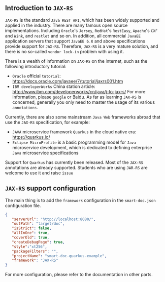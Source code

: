 ## Introduction to `JAX-RS`
`JAX-RS` is the standard `Java REST API`, which has been widely supported and applied in the industry. There are many famous open source implementations.
Including `Oracle`'s `Jersey`, `RedHat`'s `RestEasy`, `Apache`'s `CXF` and `Wink`, and `restlet` and so on.
In addition, all commercial `JavaEE` application servers that support `JavaEE 6.0` and above specifications provide support for `JAX-RS`.
Therefore, `JAX-RS` is a very mature solution, and there is no so-called `vendor lock-in` problem with using it.

There is a wealth of information on `JAX-RS` on the Internet, such as the following introductory tutorial:

- `Oracle` official `tutorial`: https://docs.oracle.com/javaee/7/tutorial/jaxrs001.htm
- `IBM developerWorks` China station article: http://www.ibm.com/developerworks/cn/java/j-lo-jaxrs/
For more information, please `google` or Baidu. As far as learning `JAX-RS` is concerned, generally you only need to master the usage of its various `annotations`.

Currently, there are also some mainstream `Java Web` frameworks abroad that use the `JAX-RS` specification, for example:
- `JAVA` microservice framework `Quarkus` in the cloud native era: https://quarkus.io/
- `Eclipse MicroProfile` is a basic programming model for `Java` microservice development, which is dedicated to defining enterprise `Java` microservice specifications

Support for `Quarkus` has currently been released. Most of the `JAX-RS` annotations are already supported. Students who are using `JAR-RS` are welcome to use it and raise `issue`
## `JAX-RS` support configuration
The main thing is to add the `framework` configuration in the `smart-doc.json` configuration file.
```json
{
   "serverUrl": "http://localhost:8080/",
   "outPath": "target/doc",
   "isStrict": false,
   "allInOne": true,
   "coverOld": true,
   "createDebugPage": true,
   "style":"xt256",
   "packageFilters": "",
   "projectName": "smart-doc-quarkus-example",
   "framework": "JAX-RS"
}
```
For more configuration, please refer to the documentation in other parts.